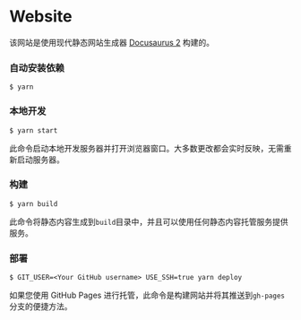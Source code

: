 # Website

该网站是使用现代静态网站生成器 [Docusaurus 2](https://v2.docusaurus.io/) 构建的。

### 自动安装依赖

```
$ yarn
```

### 本地开发

```
$ yarn start
```

此命令启动本地开发服务器并打开浏览器窗口。大多数更改都会实时反映，无需重新启动服务器。

### 构建

```
$ yarn build
```

此命令将静态内容生成到`build`目录中，并且可以使用任何静态内容托管服务提供服务。

### 部署

```
$ GIT_USER=<Your GitHub username> USE_SSH=true yarn deploy
```

如果您使用 GitHub Pages 进行托管，此命令是构建网站并将其推送到`gh-pages`分支的便捷方法。
